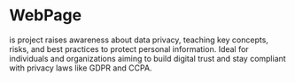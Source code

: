 # WebPage
is project raises awareness about data privacy, teaching key concepts, risks, and best practices to protect personal information. Ideal for individuals and organizations aiming to build digital trust and stay compliant with privacy laws like GDPR and CCPA.
